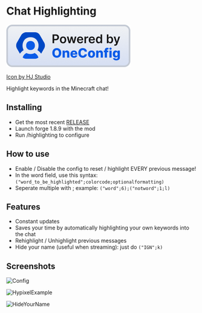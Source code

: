 # Chat Highlighting

![Powered by OneConfig](https://raw.githubusercontent.com/Polyfrost/Nexus/main/apps/website/public/media/branding/badges/badge_1.png)

<a href="https://www.freepik.com/icon/pin_5043900">Icon by HJ Studio</a>

Highlight keywords in the Minecraft chat!
## Installing
- Get the most recent [RELEASE](https://github.com/QWERTZexe/Chat-Highlighting/releases)
- Launch forge 1.8.9 with the mod
- Run /highlighting to configure

## How to use
- Enable / Disable the config to reset / highlight EVERY previous message!
- In the word field, use this syntax: ``("word_to_be_highlighted";colorcode;optionalformatting)``
- Seperate multiple with ; example: ``("word";6);("notword";1;l)``
## Features
- Constant updates
- Saves your time by automatically highlighting your own keywords into the chat
- Rehighlight / Unhighlight previous messages
- Hide your name (useful when streaming): just do ``("IGN";k)``
## Screenshots
![Config](https://github.com/QWERTZexe/Chat-Highlighting/blob/main/images/Config.png?raw=true)

![HypixelExample](https://github.com/QWERTZexe/Chat-Highlighting/blob/main/images/LobbyJoin.png?raw=true)

![HideYourName](https://github.com/QWERTZexe/Chat-Highlighting/blob/main/images/Streamhide.png?raw=true)